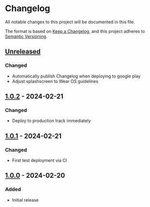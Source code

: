 # Changelog
All notable changes to this project will be documented in this file.

The format is based on [Keep a Changelog](https://keepachangelog.com/en/1.0.0/),
and this project adheres to [Semantic Versioning](https://semver.org/spec/v2.0.0.html).

## [Unreleased]
### Changed
- Automatically publish Changelog when deploying to google play
- Adjust splashscreen to Wear OS guidelines

## [1.0.2] - 2024-02-21
### Changed
- Deploy to production track immediately

## [1.0.1] - 2024-02-21
### Changed
- First test deployment via CI

## [1.0.0] - 2024-02-20
### Added
- Initial release

[Unreleased]: https://github.com/Skycoder42/wear_tasks/compare/v1.0.2...vHEAD
[1.0.2]: https://github.com/Skycoder42/wear_tasks/compare/v1.0.1...v1.0.2
[1.0.1]: https://github.com/Skycoder42/wear_tasks/compare/v1.0.0...v1.0.1
[1.0.0]: https://github.com/Skycoder42/wear_tasks/releases/tag/v1.0.0
